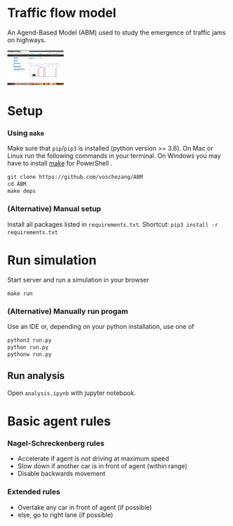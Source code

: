 # Traffic flow model
An Agend-Based Model (ABM) used to study the emergence of traffic jams on highways.

<img src='simulation.png' style="height:2vh;"></img>

# Setup

### Using `make`

Make sure that `pip`/`pip3` is installed (python version >= 3.6).
On Mac or Linux run the following commands in your terminal. On Windows you may have to install [make](http://gnuwin32.sourceforge.net/packages/make.htm) for PowerShell .

```
git clone https://github.com/voschezang/ABM
cd ABM
make deps
```


### (Alternative) Manual setup

Install all packages listed in `requirements.txt`. Shortcut: `pip3 install -r requirements.txt`


# Run simulation

Start server and run a simulation in your browser
```
make run
```

### (Alternative) Manually run progam

Use an IDE or, depending on your python installation, use one of
```
python3 run.py
python run.py
pythonw run.py
```

## Run analysis

Open `analysis.ipynb` with jupyter notebook.





# Basic agent rules
### Nagel-Schreckenberg rules
- Accelerate if agent is not driving at maximum speed
- Slow down if another car is in front of agent (within range)
- Disable backwards movement

### Extended rules
- Overtake any car in front of agent (if possible)
- else, go to right lane (if possible)

